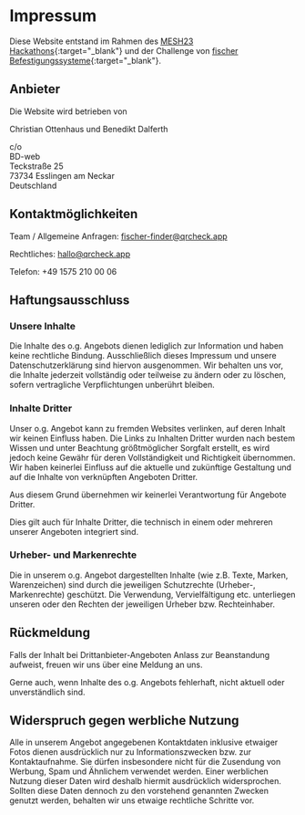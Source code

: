 # Impressum

Diese Website entstand im Rahmen des [MESH23 Hackathons](https://mesh-hackathon.de/){:target="_blank"} und der
Challenge von [fischer Befestigungssysteme](https://www.fischer.de/){:target="_blank"}.

## Anbieter

Die Website wird betrieben von

Christian Ottenhaus und Benedikt Dalferth

c/o   
BD-web   
Teckstraße 25   
73734 Esslingen am Neckar   
Deutschland

## Kontaktmöglichkeiten

Team / Allgemeine Anfragen: fischer-finder@qrcheck.app

Rechtliches: hallo@qrcheck.app

Telefon: +49 1575 210 00 06

## Haftungsausschluss

### Unsere Inhalte

Die Inhalte des o.g. Angebots dienen lediglich zur Information und haben keine rechtliche Bindung.
Ausschließlich dieses Impressum und unsere Datenschutzerklärung sind hiervon ausgenommen.
Wir behalten uns vor, die Inhalte jederzeit vollständig oder teilweise zu ändern oder zu löschen, sofern vertragliche
Verpflichtungen unberührt bleiben.

### Inhalte Dritter

Unser o.g. Angebot kann zu fremden Websites verlinken, auf deren Inhalt wir keinen Einfluss haben.
Die Links zu Inhalten Dritter wurden nach bestem Wissen und unter Beachtung größtmöglicher Sorgfalt erstellt, es wird
jedoch keine Gewähr für deren Vollständigkeit und Richtigkeit übernommen.
Wir haben keinerlei Einfluss auf die aktuelle und zukünftige Gestaltung und auf die Inhalte von verknüpften Angeboten
Dritter.

Aus diesem Grund übernehmen wir keinerlei Verantwortung für Angebote Dritter.

Dies gilt auch für Inhalte Dritter, die technisch in einem oder mehreren unserer Angeboten integriert sind.

### Urheber- und Markenrechte

Die in unserem o.g. Angebot dargestellten Inhalte (wie z.B. Texte, Marken, Warenzeichen) sind durch die jeweiligen
Schutzrechte (Urheber-, Markenrechte) geschützt.
Die Verwendung, Vervielfältigung etc. unterliegen unseren oder den Rechten der jeweiligen Urheber bzw. Rechteinhaber.

## Rückmeldung

Falls der Inhalt bei Drittanbieter-Angeboten Anlass zur Beanstandung aufweist, freuen wir uns über eine Meldung an uns.

Gerne auch, wenn Inhalte des o.g. Angebots fehlerhaft, nicht aktuell oder unverständlich sind.

## Widerspruch gegen werbliche Nutzung

Alle in unserem Angebot angegebenen Kontaktdaten inklusive etwaiger Fotos dienen ausdrücklich nur zu Informationszwecken
bzw. zur Kontaktaufnahme.
Sie dürfen insbesondere nicht für die Zusendung von Werbung, Spam und Ähnlichem verwendet werden.
Einer werblichen Nutzung dieser Daten wird deshalb hiermit ausdrücklich widersprochen.
Sollten diese Daten dennoch zu den vorstehend genannten Zwecken genutzt werden, behalten wir uns etwaige rechtliche
Schritte vor.


